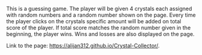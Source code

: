 This is a guessing game.
The player will be given 4 crystals each assigned with random numbers and a random number shown on the page.
Every time the player clicks on the crystals specific amount will be added on total score of the player.
If total score matches the random number given in the beginning, the player wins.
Wins and losses are also displayed on the page.

Link to the page: https://alijan312.github.io/Crystal-Collector/.

